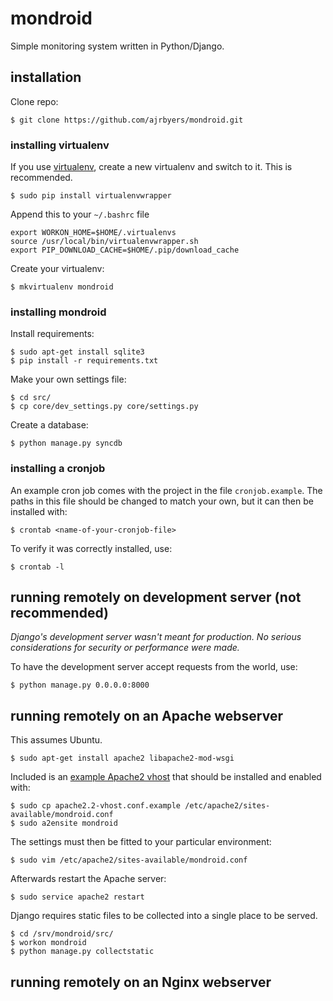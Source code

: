 # mondroid

Simple monitoring system written in Python/Django.

## installation

Clone repo:

	$ git clone https://github.com/ajrbyers/mondroid.git

### installing virtualenv

If you use [virtualenv](https://virtualenvwrapper.readthedocs.org/en/latest/), 
create a new virtualenv and switch to it. This is recommended.

	$ sudo pip install virtualenvwrapper

Append this to your `~/.bashrc` file
	
	export WORKON_HOME=$HOME/.virtualenvs
	source /usr/local/bin/virtualenvwrapper.sh
	export PIP_DOWNLOAD_CACHE=$HOME/.pip/download_cache
	
Create your virtualenv:
	
	$ mkvirtualenv mondroid

### installing mondroid

Install requirements:

	$ sudo apt-get install sqlite3
	$ pip install -r requirements.txt

Make your own settings file:

	$ cd src/
	$ cp core/dev_settings.py core/settings.py

Create a database:

	$ python manage.py syncdb

### installing a cronjob

An example cron job comes with the project in the file `cronjob.example`. 
The paths in this file should be changed to match your own, but it can then be 
installed with:

	$ crontab <name-of-your-cronjob-file>

To verify it was correctly installed, use:

	$ crontab -l

## running remotely on development server (__not__ recommended)

_Django's development server wasn't meant for production. No serious 
considerations for security or performance were made._

To have the development server accept requests from the world, use:

	$ python manage.py 0.0.0.0:8000
	
## running remotely on an Apache webserver

This assumes Ubuntu.

	$ sudo apt-get install apache2 libapache2-mod-wsgi

Included is an [example Apache2 vhost](apache2.2-vhost.conf.example) that should
be installed and enabled with:

	$ sudo cp apache2.2-vhost.conf.example /etc/apache2/sites-available/mondroid.conf
	$ sudo a2ensite mondroid

The settings must then be fitted to your particular environment:

	$ sudo vim /etc/apache2/sites-available/mondroid.conf

Afterwards restart the Apache server:

	$ sudo service apache2 restart

Django requires static files to be collected into a single place to be served.

	$ cd /srv/mondroid/src/
	$ workon mondroid
	$ python manage.py collectstatic

## running remotely on an Nginx webserver


